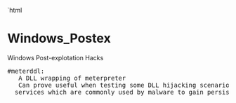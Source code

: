 `html
# Windows_Postex
Windows Post-explotation Hacks
<pre>
#meterddl:
   A DLL wrapping of meterpreter
   Can prove useful when testing some DLL hijacking scenarios . It can also be changed to take advantage of Windows hosted
  services which are commonly used by malware to gain persistence.
</pre>
